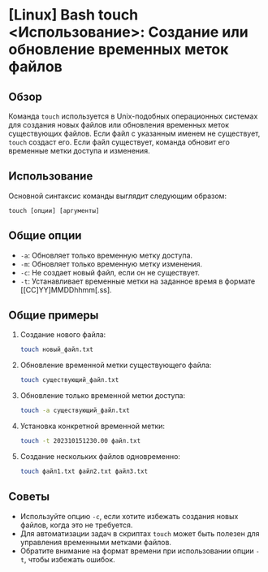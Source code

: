 # [Linux] Bash touch <Использование>: Создание или обновление временных меток файлов

## Обзор
Команда `touch` используется в Unix-подобных операционных системах для создания новых файлов или обновления временных меток существующих файлов. Если файл с указанным именем не существует, `touch` создаст его. Если файл существует, команда обновит его временные метки доступа и изменения.

## Использование
Основной синтаксис команды выглядит следующим образом:

```
touch [опции] [аргументы]
```

## Общие опции
- `-a`: Обновляет только временную метку доступа.
- `-m`: Обновляет только временную метку изменения.
- `-c`: Не создает новый файл, если он не существует.
- `-t`: Устанавливает временные метки на заданное время в формате [[CC]YY]MMDDhhmm[.ss].

## Общие примеры
1. Создание нового файла:
   ```bash
   touch новый_файл.txt
   ```

2. Обновление временной метки существующего файла:
   ```bash
   touch существующий_файл.txt
   ```

3. Обновление только временной метки доступа:
   ```bash
   touch -a существующий_файл.txt
   ```

4. Установка конкретной временной метки:
   ```bash
   touch -t 202310151230.00 файл.txt
   ```

5. Создание нескольких файлов одновременно:
   ```bash
   touch файл1.txt файл2.txt файл3.txt
   ```

## Советы
- Используйте опцию `-c`, если хотите избежать создания новых файлов, когда это не требуется.
- Для автоматизации задач в скриптах `touch` может быть полезен для управления временными метками файлов.
- Обратите внимание на формат времени при использовании опции `-t`, чтобы избежать ошибок.
